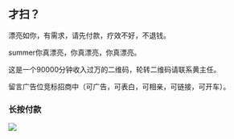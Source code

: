 ## 才扫？
<p>漂亮如你，有需求，请先付款，疗效不好，不退钱。</p>
<p>summer你真漂亮，你真漂亮，你真漂亮。</p>
<p>这是一个90000分钟收入过万的二维码，轮转二维码请联系黄主任。</p>
<p>留言广告位竞标招商中（可广告，可表白，可相亲，可链接，可开车）。</p>
<h3> 长按付款</h3>
<img src="https://wx4.sinaimg.cn/mw1024/8664d3ffgy1fl1g1z6lcej20tz14qju0.jpg" />
